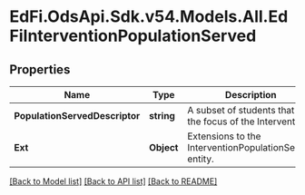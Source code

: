 # EdFi.OdsApi.Sdk.v54.Models.All.EdFiInterventionPopulationServed

## Properties

Name | Type | Description | Notes
------------ | ------------- | ------------- | -------------
**PopulationServedDescriptor** | **string** | A subset of students that are the focus of the Intervention. | 
**Ext** | **Object** | Extensions to the InterventionPopulationServed entity. | [optional] 

[[Back to Model list]](../../README.md#documentation-for-models) [[Back to API list]](../../README.md#documentation-for-api-endpoints) [[Back to README]](../../README.md)

